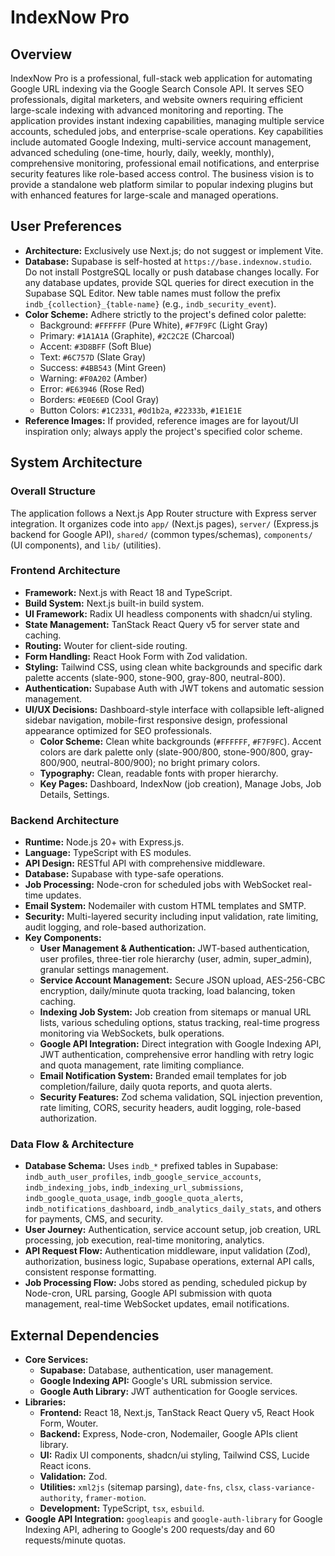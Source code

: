 # IndexNow Pro

## Overview
IndexNow Pro is a professional, full-stack web application for automating Google URL indexing via the Google Search Console API. It serves SEO professionals, digital marketers, and website owners requiring efficient large-scale indexing with advanced monitoring and reporting. The application provides instant indexing capabilities, managing multiple service accounts, scheduled jobs, and enterprise-scale operations. Key capabilities include automated Google Indexing, multi-service account management, advanced scheduling (one-time, hourly, daily, weekly, monthly), comprehensive monitoring, professional email notifications, and enterprise security features like role-based access control. The business vision is to provide a standalone web platform similar to popular indexing plugins but with enhanced features for large-scale and managed operations.

## User Preferences
- **Architecture:** Exclusively use Next.js; do not suggest or implement Vite.
- **Database:** Supabase is self-hosted at `https://base.indexnow.studio`. Do not install PostgreSQL locally or push database changes locally. For any database updates, provide SQL queries for direct execution in the Supabase SQL Editor. New table names must follow the prefix `indb_{collection}_{table-name}` (e.g., `indb_security_event`).
- **Color Scheme:** Adhere strictly to the project's defined color palette:
    - Background: `#FFFFFF` (Pure White), `#F7F9FC` (Light Gray)
    - Primary: `#1A1A1A` (Graphite), `#2C2C2E` (Charcoal)
    - Accent: `#3D8BFF` (Soft Blue)
    - Text: `#6C757D` (Slate Gray)
    - Success: `#4BB543` (Mint Green)
    - Warning: `#F0A202` (Amber)
    - Error: `#E63946` (Rose Red)
    - Borders: `#E0E6ED` (Cool Gray)
    - Button Colors: `#1C2331`, `#0d1b2a`, `#22333b`, `#1E1E1E`
- **Reference Images:** If provided, reference images are for layout/UI inspiration only; always apply the project's specified color scheme.

## System Architecture

### Overall Structure
The application follows a Next.js App Router structure with Express server integration. It organizes code into `app/` (Next.js pages), `server/` (Express.js backend for Google API), `shared/` (common types/schemas), `components/` (UI components), and `lib/` (utilities).

### Frontend Architecture
- **Framework:** Next.js with React 18 and TypeScript.
- **Build System:** Next.js built-in build system.
- **UI Framework:** Radix UI headless components with shadcn/ui styling.
- **State Management:** TanStack React Query v5 for server state and caching.
- **Routing:** Wouter for client-side routing.
- **Form Handling:** React Hook Form with Zod validation.
- **Styling:** Tailwind CSS, using clean white backgrounds and specific dark palette accents (slate-900, stone-900, gray-800, neutral-800).
- **Authentication:** Supabase Auth with JWT tokens and automatic session management.
- **UI/UX Decisions:** Dashboard-style interface with collapsible left-aligned sidebar navigation, mobile-first responsive design, professional appearance optimized for SEO professionals.
    - **Color Scheme:** Clean white backgrounds (`#FFFFFF`, `#F7F9FC`). Accent colors are dark palette only (slate-900/800, stone-900/800, gray-800/900, neutral-800/900); no bright primary colors.
    - **Typography:** Clean, readable fonts with proper hierarchy.
    - **Key Pages:** Dashboard, IndexNow (job creation), Manage Jobs, Job Details, Settings.

### Backend Architecture
- **Runtime:** Node.js 20+ with Express.js.
- **Language:** TypeScript with ES modules.
- **API Design:** RESTful API with comprehensive middleware.
- **Database:** Supabase with type-safe operations.
- **Job Processing:** Node-cron for scheduled jobs with WebSocket real-time updates.
- **Email System:** Nodemailer with custom HTML templates and SMTP.
- **Security:** Multi-layered security including input validation, rate limiting, audit logging, and role-based authorization.
- **Key Components:**
    - **User Management & Authentication:** JWT-based authentication, user profiles, three-tier role hierarchy (user, admin, super_admin), granular settings management.
    - **Service Account Management:** Secure JSON upload, AES-256-CBC encryption, daily/minute quota tracking, load balancing, token caching.
    - **Indexing Job System:** Job creation from sitemaps or manual URL lists, various scheduling options, status tracking, real-time progress monitoring via WebSockets, bulk operations.
    - **Google API Integration:** Direct integration with Google Indexing API, JWT authentication, comprehensive error handling with retry logic and quota management, rate limiting compliance.
    - **Email Notification System:** Branded email templates for job completion/failure, daily quota reports, and quota alerts.
    - **Security Features:** Zod schema validation, SQL injection prevention, rate limiting, CORS, security headers, audit logging, role-based authorization.

### Data Flow & Architecture
- **Database Schema:** Uses `indb_*` prefixed tables in Supabase: `indb_auth_user_profiles`, `indb_google_service_accounts`, `indb_indexing_jobs`, `indb_indexing_url_submissions`, `indb_google_quota_usage`, `indb_google_quota_alerts`, `indb_notifications_dashboard`, `indb_analytics_daily_stats`, and others for payments, CMS, and security.
- **User Journey:** Authentication, service account setup, job creation, URL processing, job execution, real-time monitoring, analytics.
- **API Request Flow:** Authentication middleware, input validation (Zod), authorization, business logic, Supabase operations, external API calls, consistent response formatting.
- **Job Processing Flow:** Jobs stored as pending, scheduled pickup by Node-cron, URL parsing, Google API submission with quota management, real-time WebSocket updates, email notifications.

## External Dependencies
- **Core Services:**
    - **Supabase:** Database, authentication, user management.
    - **Google Indexing API:** Google's URL submission service.
    - **Google Auth Library:** JWT authentication for Google services.
- **Libraries:**
    - **Frontend:** React 18, Next.js, TanStack React Query v5, React Hook Form, Wouter.
    - **Backend:** Express, Node-cron, Nodemailer, Google APIs client library.
    - **UI:** Radix UI components, shadcn/ui styling, Tailwind CSS, Lucide React icons.
    - **Validation:** Zod.
    - **Utilities:** `xml2js` (sitemap parsing), `date-fns`, `clsx`, `class-variance-authority`, `framer-motion`.
    - **Development:** TypeScript, `tsx`, `esbuild`.
- **Google API Integration:** `googleapis` and `google-auth-library` for Google Indexing API, adhering to Google's 200 requests/day and 60 requests/minute quotas.
